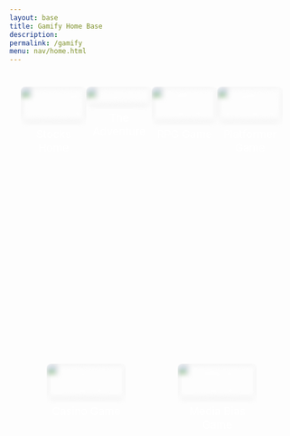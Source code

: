 ```yaml
---
layout: base 
title: Gamify Home Base
description: 
permalink: /gamify
menu: nav/home.html
---
```


<div class="toolkit-buttons">
  <!-- First Row of Buttons -->
    <a href="{{site.baseurl}}/stocks/home" class="toolkit-button" data-description="Experience real-time stock market simulation with virtual trading. Monitor popular stocks like Apple, Google, and Microsoft, manage your portfolio, and climb the leaderboard as you learn investment strategies in a risk-free environment." data-authors="Author: NITD+People">
    <img src="{{site.baseurl}}/images/toolkit-nav-buttons/stocks.png" alt="Simulation Home" />
    <span class="button-name">Stocks Home</span>
    <div class="description">
      <p>Experience real-time stock market simulation with virtual trading. Monitor popular stocks like Apple, Google, and Microsoft, manage your portfolio, and climb the leaderboard as you learn investment strategies in a risk-free environment.</p>
    </div>
  </a>
  <a href="{{site.baseurl}}/gamify/adventureGame" class="toolkit-button" data-description="This page contains all the games developed by CSA. It includes an adventure game where you can explore endless opurtunites. Within this game you can learn how to gamble by playing the gambling game or all about stocks and crypto in our investment game!" data-authors="Author: NITD+People">
    <img src="{{site.baseurl}}/images/toolkit-nav-buttons/adventure.png" alt="Gamify" />
    <span class="button-name">The Adventure</span>
    <div class="description">
      <p>This page contains all the games developed by CSA. Starting at the adventure game, you can interact with NPCs and answer CS related questions to earn balance. With the balance, you can either gamble it away at the casino game or trade it at stocks. We also have crypto!</p>
    </div>
  </a>
  <a href="{{site.baseurl}}/rpg/latest" class="toolkit-button" data-description="Learn the basics of JS and object oriented programming through hands on learning. Dive deep into the world of game coding in this underwater game where you can interact with different oceanic animals such as turtles, fishes, and more." data-authors="Author: Jane Smith">
    <img src="{{site.baseurl}}/images/toolkit-nav-buttons/rpg.png" alt="RPG Game" />
    <span class="button-name">RPG Game</span>
    <div class="description">
      <p>Learn the basics of JS and object oriented programming through hands on learning. Dive deep into the world of game coding in this underwater game where you can interact with different oceanic animals such as turtles, fishes, and more.</p>
    </div>
  </a>
  <a href="{{site.baseurl}}/navigation/game" class="toolkit-button" data-description="Explore collaboration resources that facilitate group work and team projects. Access platforms and tools designed to enhance communication, project management, and collective problem-solving." data-authors="Author: Alex Johnson">
    <img src="{{site.baseurl}}/images/toolkit-nav-buttons/platformer.png" alt="Platformer Game" />
    <span class="button-name">Platformer Game</span>
    <div class="description">
      <p>Explore collaboration resources that facilitate group work and team projects. Access platforms and tools designed to enhance communication, project management, and collective problem-solving.</p>
    </div>
  </a>
</div>

<!-- Second Row of Buttons -->
<div class="toolkit-buttons">
  <a href="{{site.baseurl}}/gamify/casinohomepage" class="toolkit-button" data-description="Classic arcade games reimagined for learning coding concepts. Test your reflexes and learn programming tricks at the same time." data-authors="Author: ArcadeDev">
    <img src="{{site.baseurl}}/images/toolkit-nav-buttons/casinohomepage.png" alt="Casino Game" />
    <span class="button-name">Casino Game</span>
    <div class="description">
      <p>Classic casino games to test your luck and have fun.</p>
    </div>
  </a>
  <a href="{{site.baseurl}}/media" class="toolkit-button" data-description="Engage in simulations that teach real-world applications of coding and software engineering concepts." data-authors="Author: CodeSim Team">
    <img src="{{site.baseurl}}/images/toolkit-nav-buttons/media.png" alt="Media Game" />
    <span class="button-name">Media Bias Game</span>
    <div class="description">
      <p>Drag the images into the correct bins (Left, Center, or Right). You have 3 lives!</p>
    </div>
  </a>
</div>

<style>
  .toolkit-buttons {
    display: flex;
    justify-content: space-around;
    align-items: flex-start;
    margin: 20px 0;
    padding: 20px;
  }

  .toolkit-button {
    width: 30%;
    height: auto;
    background-color: transparent;
    color: white;
    font-size: 1.5rem;
    border: none;
    border-radius: 8px;
    cursor: pointer;
    position: relative;
    overflow: hidden;
    transition: all 0.3s ease;
    display: flex;
    flex-direction: column;
    justify-content: flex-start;
    align-items: center;
    text-align: center;
    text-decoration: none;
    padding-bottom: 20px;
  }

  .toolkit-button img {
    width: 100%;
    height: auto;
    object-fit: cover;
    border-radius: 8px;
    filter: blur(5px);
    transition: filter 0.3s ease, transform 0.3s ease;
  }

  .toolkit-button .button-name {
    position: relative;
    z-index: 1;
    font-size: 1.2rem;
    margin: 10px 0;
  }

  .toolkit-button .description {
    opacity: 0;
    position: relative;
    background: none;
    color: white;
    padding: 10px;
    text-align: center;
    transition: opacity 0.3s ease, transform 0.3s ease;
    white-space: normal;
    width: 100%;
    z-index: 1;
    font-size: 0.8rem;
    margin-top: 10px;
  }

  .toolkit-button:hover {
    transform: scale(1.1);
  }

  .toolkit-button:hover img {
    filter: blur(0);
  }

  .toolkit-button:hover .description {
    opacity: 1;
    transform: translateY(10px);
  }
</style>
